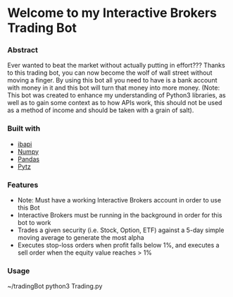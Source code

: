 # Welcome to my Interactive Brokers Trading Bot

### Abstract
Ever wanted to beat the market without actually putting in effort??? Thanks to this trading bot, you can now become the wolf of wall street without moving a finger. By using this bot all you need to have is a bank account with money in it and this bot will turn that money into more money.
(Note: This bot was created to enhance my understanding of Python3 libraries, as well as to gain some context as to how APIs work, this should not be used as a method of income and should be taken with a grain of salt).

### Built with
* [ibapi](https://pypi.org/project/ibapi/)
* [Numpy](https://numpy.org)
* [Pandas](https://pandas.pydata.org)
* [Pytz](https://pypi.org/project/pytz/)

### Features
* Note: Must have a working Interactive Brokers account in order to use this Bot
* Interactive Brokers must be running in the background in order for this bot to work
* Trades a given security (i.e. Stock, Option, ETF) against a 5-day simple moving average to generate the most alpha
* Executes stop-loss orders when profit falls below 1%, and executes a sell order when the equity value reaches > 1%

### Usage
~/tradingBot python3 Trading.py
